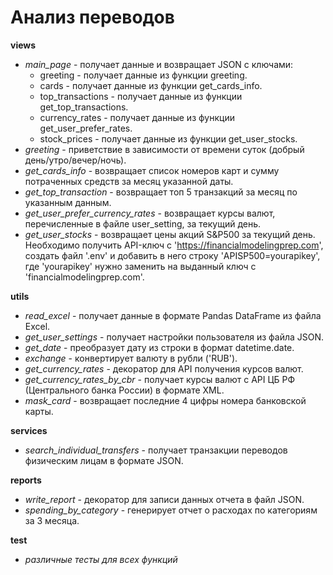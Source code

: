 # Анализ переводов

**views**
- *main_page* - получает данные и возвращает JSON с ключами:
    - greeting - получает данные из функции greeting.
    - cards - получает данные из функции get_cards_info.
    - top_transactions - получает данные из функции get_top_transactions.
    - currency_rates - получает данные из функции get_user_prefer_rates.
    - stock_prices - получает данные из функции get_user_stocks.
- *greeting* - приветствие в зависимости от времени суток (добрый день/утро/вечер/ночь).
- *get_cards_info* - возвращает список номеров карт и сумму потраченных средств за месяц указанной даты.
- *get_top_transaction* - возвращает топ 5 транзакций за месяц по указанным данным.
- *get_user_prefer_currency_rates* - возвращает курсы валют, перечисленные в файле user_setting, за текущий день.
- *get_user_stocks* - возвращает цены акций S&P500 за текущий день. Необходимо получить API-ключ с 'https://financialmodelingprep.com', создать файл '.env' и добавить в него строку 'APISP500=yourapikey', где 'yourapikey' нужно заменить на выданный ключ с 'financialmodelingprep.com'.

**utils**
- *read_excel* - получает данные в формате Pandas DataFrame из файла Excel.
- *get_user_settings* - получает настройки пользователя из файла JSON.
- *get_date* - преобразует дату из строки в формат datetime.date.
- *exchange* - конвертирует валюту в рубли ('RUB').
- *get_currency_rates* - декоратор для API получения курсов валют.
- *get_currency_rates_by_cbr* - получает курсы валют с API ЦБ РФ (Центрального банка России) в формате XML.
- *mask_card* - возвращает последние 4 цифры номера банковской карты.

**services**
- *search_individual_transfers* - получает транзакции переводов физическим лицам в формате JSON.

**reports**
- *write_report* - декоратор для записи данных отчета в файл JSON.
- *spending_by_category* - генерирует отчет о расходах по категориям за 3 месяца.

**test**
- *различные тесты для всех функций*